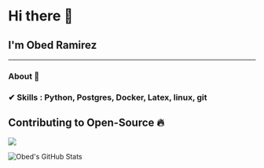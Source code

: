 # Hi there 👋

## I'm Obed Ramirez 
---------------------------------------------------------------------------------------------------------------------------------------------------------------------------------
### About 📌

### ✔  **Skills :** Python, Postgres, Docker, Latex, linux, git


## Contributing to Open-Source 🔥

<p align="left">
  <img src="https://github-profile-trophy.vercel.app/?username=ObedRamirezOrtigoza&column=6&rank=SSS,SS,S,AAA,AA,A,B,C&theme=dark_dimmed" />
</p>

<p align="left">
  <img alt="Obed's GitHub Stats" src="https://github-readme-stats.vercel.app/api?username=ObedRamirezOrtigoza&show_icons=true&theme=radical">
</p>
